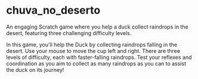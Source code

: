 # chuva_no_deserto
An engaging Scratch game where you help a duck collect raindrops in the desert, featuring three challenging difficulty levels.

In this game, you'll help the Duck by collecting raindrops falling in the desert. Use your mouse to move the cup left and right. There are three levels of difficulty, each with faster-falling raindrops. Test your reflexes and coordination as you aim to collect as many raindrops as you can to assist the duck on its journey!
